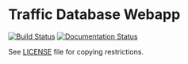 # Traffic Database Webapp

[![Build Status](https://travis-ci.org/rjw57/trafficdb.svg?branch=master)](https://travis-ci.org/rjw57/trafficdb)
[![Documentation Status](https://readthedocs.org/projects/trafficdb/badge/?version=latest)](https://readthedocs.org/projects/trafficdb/?badge=latest)

See [LICENSE](LICENSE.txt) file for copying restrictions.
